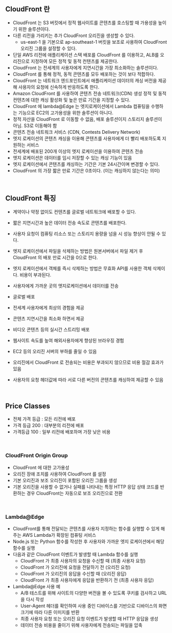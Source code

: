 ## CloudFront 란

- CloudFront 는 S3 버킷에서 정적 웹사이트를 콘텐츠를 호스팅할 때 가용성을 높이기 위한 솔루션이다.
- 다른 리전을 가리키는 추가 CloudFront 오리진을 생성할 수 있다.
    - us-east-1 을 기본으로 ap-southeast-1 버킷을 보조로 사용하여 CloudFront 오리진 그룹을 설정할 수 있다.
- 단일 AWS 리전에 애플리케이션 스택 배포를 CloudFront 를 이용하고, ALB를 오리진으로 지정하여 모든 정적 및 동적 컨텐츠를 제공한다.
- CloudFront 는 전세계의 사용자에게 지연시간을 가장 최소화하는 솔루션이다.
- CloudFront 를 통해 정적, 동적 콘텐츠를 모두 배포하는 것이 보다 적합하다.
- CloudFront 는 네트워크 엔드포인트에서 애플리케이션 데이터의 캐싱 버전을 제공해 사용자의 요청에 신속하게 반응하도록 한다.
- Amazon CloudFront 를 사용하여 콘텐츠 전송 네트워크(CDN) 생성 정적 및 동적 컨텐츠에 대한 캐싱 활성화 및 높은 만료 기간을 지정할 수 있다.
- CloudFront 에 lambda@Edge 는 엣지로케이션에서 Lambda 컴퓨팅을 수행하는 기능으로 EC2의 고가용성을 위한 솔루션이 아니다.
- 정적 자산을 CloudFront 로 이동할 수 없음, 배포 솔루션이지 스토리지 솔루션이 아님. S3로 이동해야 함
- 콘텐츠 전송 네트워크 서비스 (CDN, Contests Delivery Network)
- 엣지 로케이션의 콘텐츠 캐싱을 이용해 콘텐츠를 사용자에게 더 빨리 배포하도록 지원하는 서비스
- 전세계에 배포된 200개 이상의 엣지 로케이션을 이용하여 콘텐츠 전송
- 엣지 로케이션은 데이터를 임시 저장할 수 있는 캐싱 기능이 있음
- 엣지 로케이션에서 콘텐츠를 캐싱하는 기간은 기본 24시간이며 변경할 수 있다.
- CloudFront 의 가장 짧은 만료 기간은 0초이다. (이는 캐싱하지 않는다는 의미)

<br />

## CloudFront 특징

- 계약이나 약정 없이도 컨텐츠를 글로벌 네트워크에 배포할 수 있다.
- 짧은 지연시간과 높은 데이터 전송 속도로 콘텐츠를 배포한다.
- 사용자 요청이 컴퓨팅 리소스  또는 스토리지 용량을 넘을 시 성능 향상이 안될 수 있다.
- 엣지 로케이션에서 파일을 삭제하는 방법은 원본서버에서 파일 제거 후 CloudFront 의 배포 만료 시간을 0으로 한다.
- 엣지 로케이션에서 객체를 즉시 삭제하는 방법은 무효화 API를 사용한 객체 삭제이다. 비용이 부과된다.

- 사용자에게 가까운 곳의 엣지로케이션에서 데이터를 전송
- 글로벌 배포
- 전세계 사용자에게 최상의 경험을 제공
- 콘텐츠 지연시간을 최소화 하면서 제공
- 비디오 콘텐츠 등의 실시간 스트리밍 배포
- 웹사이트 속도를 높여 해외사용자에게 향상된 브라우징 경험
- EC2 등의 오리진 서버의 부하를 줄일 수 있음
- 오리진에서 CloudFront 로 전송되는 비용은 부과되지 않으므로 비용 절감 효과가 있음
- 사용자의 요청 헤더값에 따라 서로 다른 버전의 콘텐츠를 캐싱하여 제공할 수 있음


<br />

## Price Classes

- 전체 가격 등급 : 모든 리전에 배포
- 가격 등급 200 : 대부분의 리전에 배포
- 가격등급 100 : 일부 리전에 배포하며 가장 낮은 비용

<br />

### CloudFront Origin Group

- CloudFront 에 대한 고가용성
- 오리진 장애 조치를 사용하여 CloudFront 를 설정
- 기본 오리진과 보조 오리진이 포함된 오리진 그룹을 생성
- 기본 오리진을 사용할 수 없거나 실패를 나타내는 특정 HTTP 응답 상태 코드를 반환하는 경우 CloudFront는 자동으로 보조 오리진으로 전환

<br />

### Lambda@Edge

- CloudFront를 통해 전달되는 콘텐츠를 사용자 지정하는 함수를 실행할 수 있게 해주는 AWS Lambda가 확장된 컴퓨팅 서비스
- Node.js 또는 Python 함수를 작성한 후 사용자와 가까운 엣지 로케이션에서 해당 함수를 실행
- 다음과 같은 CloudFront 이벤트가 발생할 때 Lambda 함수를 실행
  - CloudFront 가 최종 사용자의 요청을 수신할 때 (최종 사용자 요청)
  - CloudFront 가 오리진에 요청을 전달하기 전 (오리진 요청)
  - CloudFront 가 오리진의 응답을 수신할 때 (오리진 응답)
  - CloudFront 가 최종 사용자에게 응답을 반환하기 전 (최종 사용자 응답)
- Lambda@Edge 사용 예
  - A/B 테스트를 위해 사이트의 다양한 버전을 볼 수 있도록 쿠키를 검사하고 URL을 다시 작성
  - User-Agent 헤더를 확인하여 사용 중인 디바이스를 기반으로 디바이스의 화면 크기에 따라 다른 이미지를 반환
  - 최종 사용자 요청 또는 오리진 요청 이벤트가 발생할 때 HTTP 응답을 생성
  - 데이터 전송 비용을 줄이기 위해 사용자에게 전송되는 파일을 압축

